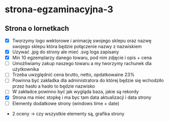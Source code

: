 # strona-egzaminacyjna-3

## Strona o lornetkach

- [x] Tworzymy logo wektorowe i animację swojego sklepu oraz nazwę swojego sklepu która będzie połączenie nazwy z nazwiskiem
- [x] Uzywać .jpg do strony ale mieć .svg loga zapisany
- [x] Min 10 egzemplarzy danego towaru, pod nim zdjęcie i opis + cena
- [ ] Umożliwiamy zakup naszego towaru a my tworzymy rachunek dla użytkownika
- [ ] Trzeba uwzględnić cena brutto, netto, opdatkowaine 23%
- [ ] Powinna być zakładka dla administratora do której będzie się wchodziło przez hasło a hasło to będzie nazwisko
- [ ] W zakładce powinno być jak wygląda baza, jakie są rekordy 
- [x] Strona ma miec stopkę i ma byc tam data aktualizacji i data strony
- [ ] Elementy dodatkowe strony (windows time + date)

- 2 oceny -> czy wszystkie elementy są, grafika strony
